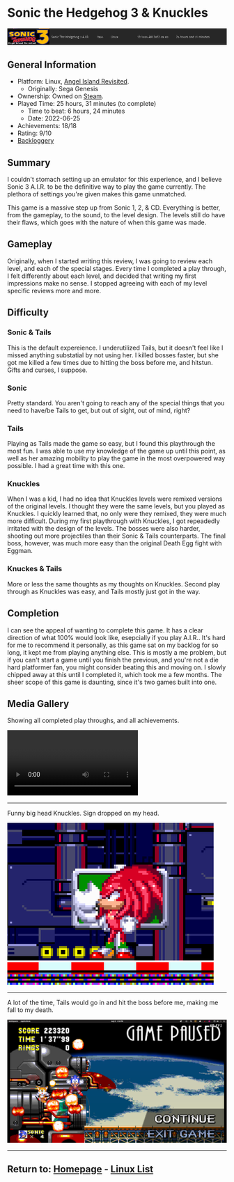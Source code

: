 # Sonic the Hedgehog 3 & Knuckles

![](./Assets/Sonic3-PlayStats.png)

## General Information

- Platform: Linux, [Angel Island Revisited](https://sonic3air.org/).
	- Originally: Sega Genesis
- Ownership: Owned on [Steam](https://store.steampowered.com/app/34270).
- Played Time: 25 hours, 31 minutes (to complete)
	- Time to beat: 6 hours, 24 minutes
	- Date: 2022-06-25
- Achievements: 18/18
- Rating: 9/10
- [Backloggery](https://www.backloggery.com/games.php?user=QueenRaven29&search=Sonic+the+Hedgehog+3+%26+Knuckles)

## Summary
I couldn't stomach setting up an emulator for this experience, and I believe Sonic 3 A.I.R. to be the definitive way to play the game currently. The plethora of settings you're given makes this game unmatched. 

This game is a massive step up from Sonic 1, 2, & CD. Everything is better, from the gameplay, to the sound, to the level design. The levels still do have their flaws, which goes with the nature of when this game was made.

## Gameplay

Originally, when I started writing this review, I was going to review each level, and each of the special stages. Every time I completed a play through, I felt differently about each level, and decided that writing my first impressions make no sense. I stopped agreeing with each of my level specific reviews more and more.

## Difficulty
### **Sonic & Tails**
This is the default expereience. I underutilized Tails, but it doesn't feel like I missed anything substatial by not using her. I killed bosses faster, but she got me killed a few times due to hitting the boss before me, and hitstun. Gifts and curses, I suppose. 

### **Sonic**
Pretty standard. You aren't going to reach any of the special things that you need to have/be Tails to get, but out of sight, out of mind, right? 

### **Tails**
Playing as Tails made the game so easy, but I found this playthrough the most fun. I was able to use my knowledge of the game up until this point, as well as her amazing mobility to play the game in the most overpowered way possible. I had a great time with this one. 

### **Knuckles**
When I was a kid, I had no idea that Knuckles levels were remixed versions of the original levels. I thought they were the same levels, but you played as Knuckles. I quickly learned that, no only were they remixed, they were much more difficult. During my first playthrough with Knuckles, I got repeadedly irritated with the design of the levels. The bosses were also harder, shooting out more projectiles than their Sonic & Tails counterparts. The final boss, however, was much more easy than the original Death Egg fight with Eggman. 

### **Knuckes & Tails**
More or less the same thoughts as my thoughts on Knuckles. Second play through as Knuckles was easy, and Tails mostly just got in the way.

## Completion
I can see the appeal of wanting to complete this game. It has a clear direction of what 100% would look like, esepcially if you play A.I.R.. It's hard for me to recommend it personally, as this game sat on my backlog for so long, it kept me from playing anything else. This is mostly a me problem, but if you can't start a game until you finish the previous, and you're not a die hard platformer fan, you might consider beating this and moving on. I slowly chipped away at this until I completed it, which took me a few months. The sheer scope of this game is daunting, since it's two games built into one. 

## Media Gallery

Showing all completed play throughs, and all achievements. 

![](./Assets/Sonic3-100.webm)

* * *

Funny big head Knuckles. Sign dropped on my head.

![](./Assets/Sonic3-BigHead.png)

* * *

A lot of the time, Tails would go in and hit the boss before me, making me fall to my death. 

![](./Assets/Sonic3-TailsDeath.png)

* * *
## Return to: [Homepage](/index) - [Linux List](/Linux/linux-index)